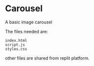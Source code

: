 # Carousel
A basic image carousel 

The files needed are:
```
index.html
script.js
styles.css
```

other files are shared from replit platform.
